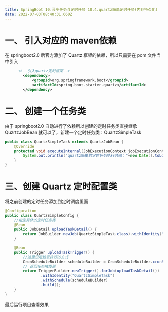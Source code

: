 ```yaml
---
title: SpringBoot 10.异步任务与定时任务 10.4.quartz简单定时任务(内存持久化)
date: 2022-07-03T08:40:31.660Z
---
```

# 一、 引入对应的 maven依赖

在 springboot2.0 后官方添加了 Quartz 框架的依赖，所以只需要在 pom 文件当中引入

```xml
      <!--引入quartz定时框架-->
        <dependency>
            <groupId>org.springframework.boot</groupId>
            <artifactId>spring-boot-starter-quartz</artifactId>
        </dependency>
```

# 二、 创建一个任务类

由于 springboot2.0 自动进行了依赖所以创建的定时任务类直接继承 QuzrtzJobBean 就可以了，新建一个定时任务类：QuartzSimpleTask

```java
public class QuartzSimpleTask extends QuartzJobBean {
    @Override
    protected void executeInternal(JobExecutionContext jobExecutionContext) throws JobExecutionException {
        System.out.println("quartz简单的定时任务执行时间："+new Date().toLocaleString());
    }
}
```

# 三、创建 Quartz 定时配置类

将之前创建的定时任务添加到定时调度里面

```java
@Configuration
public class QuartzSimpleConfig {
    //指定具体的定时任务类
    @Bean
    public JobDetail uploadTaskDetail() {
        return JobBuilder.newJob(QuartzSimpleTask.class).withIdentity("QuartzSimpleTask").storeDurably().build();
    }

    @Bean
    public Trigger uploadTaskTrigger() {
        //这里设定触发执行的方式
        CronScheduleBuilder scheduleBuilder = CronScheduleBuilder.cronSchedule("*/5 * * * * ?");
        // 返回任务触发器
        return TriggerBuilder.newTrigger().forJob(uploadTaskDetail())
                .withIdentity("QuartzSimpleTask")
                .withSchedule(scheduleBuilder)
                .build();
    }
}
```

最后运行项目查看效果